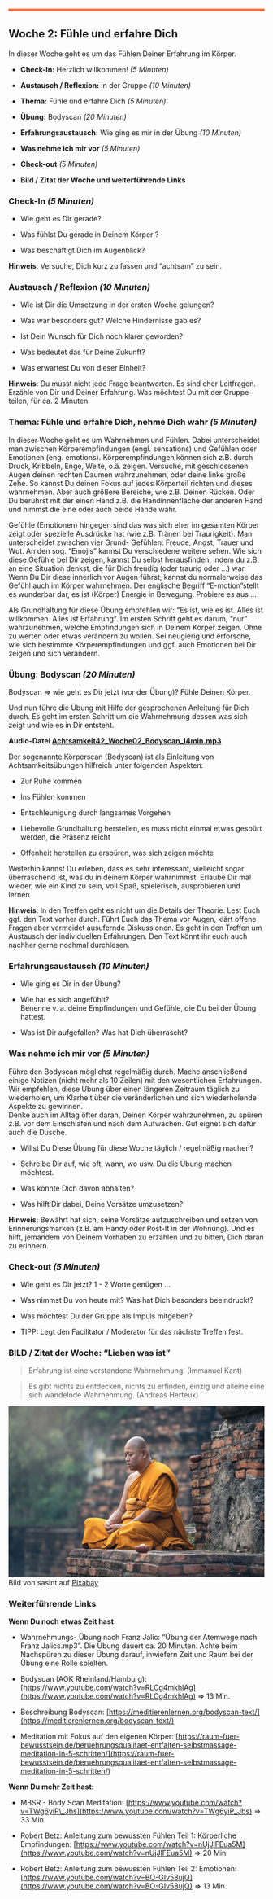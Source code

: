 ![](./images/OrangeLine.png)



## Woche 2: Fühle und erfahre Dich

In dieser Woche geht es um das Fühlen Deiner Erfahrung im Körper.

-   **Check-In:** Herzlich willkommen! *(5 Minuten)*

-   **Austausch / Reflexion:** in der Gruppe *(10 Minuten)*

-   **Thema:** Fühle und erfahre Dich *(5 Minuten)*

-   **Übung:** Bodyscan *(20 Minuten)*

-   **Erfahrungsaustausch:** Wie ging es mir in der Übung *(10 Minuten)*

-   **Was nehme ich mir vor** *(5 Minuten)*

-   **Check-out** *(5 Minuten)*

-   **Bild / Zitat der Woche und weiterführende Links**

### Check-In *(5 Minuten)*

-   Wie geht es Dir gerade?

-   Was fühlst Du gerade in Deinem Körper ?

-   Was beschäftigt Dich im Augenblick?

**Hinweis**: Versuche, Dich kurz zu fassen und “achtsam” zu sein.

### Austausch / Reflexion *(10 Minuten)*

-   Wie ist Dir die Umsetzung in der ersten Woche gelungen?

-   Was war besonders gut? Welche Hindernisse gab es?

-   Ist Dein Wunsch für Dich noch klarer geworden?

-   Was bedeutet das für Deine Zukunft?

-   Was erwartest Du von dieser Einheit?

**Hinweis**: Du musst nicht jede Frage beantworten. Es sind eher
Leitfragen. Erzähle von Dir und Deiner Erfahrung. Was möchtest Du mit
der Gruppe teilen, für ca. 2 Minuten.

### Thema: Fühle und erfahre Dich, nehme Dich wahr *(5 Minuten)*

In dieser Woche geht es um Wahrnehmen und Fühlen. Dabei unterscheidet
man zwischen Körperempfindungen (engl. sensations) und Gefühlen oder
Emotionen (eng. emotions). Körperempfindungen können sich z.B. durch
Druck, Kribbeln, Enge, Weite, o.ä. zeigen. Versuche, mit geschlossenen
Augen deinen rechten Daumen wahrzunehmen, oder deine linke große Zehe.
So kannst Du deinen Fokus auf jedes Körperteil richten und dieses
wahrnehmen. Aber auch größere Bereiche, wie z.B. Deinen Rücken. Oder Du
berührst mit der einen Hand z.B. die Handinnenfläche der anderen Hand
und nimmst die eine oder auch beide Hände wahr.

Gefühle (Emotionen) hingegen sind das was sich eher im gesamten Körper
zeigt oder spezielle Ausdrücke hat (wie z.B. Tränen bei Traurigkeit).
Man unterscheidet zwischen vier Grund- Gefühlen: Freude, Angst, Trauer
und Wut. An den sog. “Emojis” kannst Du verschiedene weitere sehen. Wie
sich diese Gefühle bei Dir zeigen, kannst Du selbst herausfinden, indem
du z.B. an eine Situation denkst, die für Dich freudig (oder traurig
oder ...) war. Wenn Du Dir diese innerlich vor Augen führst, kannst du
normalerweise das Gefühl auch im Körper wahrnehmen. Der englische
Begriff “E-motion”stellt es wunderbar dar, es ist (Körper) Energie in
Bewegung. Probiere es aus ...

Als Grundhaltung für diese Übung empfehlen wir: “Es ist, wie es ist.
Alles ist willkommen. Alles ist Erfahrung”. Im ersten Schritt geht es
darum, “nur” wahrzunehmen, welche Empfindungen sich in Deinem Körper
zeigen. Ohne zu werten oder etwas verändern zu wollen. Sei neugierig und
erforsche, wie sich bestimmte Körperempfindungen und ggf. auch Emotionen
bei Dir zeigen und sich verändern.

### Übung: Bodyscan *(20 Minuten)*

Bodyscan =&gt; wie geht es Dir jetzt (vor der Übung)? Fühle Deinen
Körper.

Und nun führe die Übung mit Hilfe der gesprochenen Anleitung für Dich
durch. Es geht im ersten Schritt um die Wahrnehmung dessen was sich
zeigt und wie es in Dir entsteht. 

**Audio-Datei [Achtsamkeit42_Woche02_Bodyscan_14min.mp3](https://docs.google.com/uc?export=open&id=1j8kJ1PWkJqVH8F_omrRfuN6Zo-ge9yeF)**

Der sogenannte Körperscan (Bodyscan) ist als Einleitung von
Achtsamkeitsübungen hilfreich unter folgenden Aspekten:

-   Zur Ruhe kommen

-   Ins Fühlen kommen

-   Entschleunigung durch langsames Vorgehen

-   Liebevolle Grundhaltung herstellen, es muss nicht einmal etwas
    gespürt werden, die Präsenz reicht

-   Offenheit herstellen zu erspüren, was sich zeigen möchte

Weiterhin kannst Du erleben, dass es sehr interessant, vielleicht sogar
überraschend ist, was du in deinem Körper wahrnimmst. Erlaube Dir mal
wieder, wie ein Kind zu sein, voll Spaß, spielerisch, ausprobieren und
lernen.

**Hinweis**: In den Treffen geht es nicht um die Details der Theorie.
Lest Euch ggf. den Text vorher durch. Führt Euch das Thema vor Augen,
klärt offene Fragen aber vermeidet ausufernde Diskussionen. Es geht in
den Treffen um Austausch der individuellen Erfahrungen. Den Text könnt
ihr euch auch nachher gerne nochmal durchlesen.

### Erfahrungsaustausch *(10 Minuten)*

-   Wie ging es Dir in der Übung?

-   Wie hat es sich angefühlt?  
    Benenne v. a. deine Empfindungen und Gefühle, die Du bei der Übung
    hattest.

-   Was ist Dir aufgefallen? Was hat Dich überrascht?

### Was nehme ich mir vor *(5 Minuten)*

Führe den Bodyscan möglichst regelmäßig durch. Mache anschließend einige
Notizen (nicht mehr als 10 Zeilen) mit den wesentlichen Erfahrungen. Wir
empfehlen, diese Übung über einen längeren Zeitraum täglich zu
wiederholen, um Klarheit über die veränderlichen und sich wiederholende
Aspekte zu gewinnen.  
Denke auch im Alltag öfter daran, Deinen Körper wahrzunehmen, zu spüren
z.B. vor dem Einschlafen und nach dem Aufwachen. Gut eignet sich dafür
auch die Dusche.

-   Willst Du Diese Übung für diese Woche täglich / regelmäßig machen?

-   Schreibe Dir auf, wie oft, wann, wo usw. Du die Übung machen
    möchtest.

-   Was könnte Dich davon abhalten?

-   Was hilft Dir dabei, Deine Vorsätze umzusetzen?

**Hinweis**: Bewährt hat sich, seine Vorsätze aufzuschreiben und setzen
von Erinnerungsmarken (z.B. am Handy oder Post-It in der Wohnung). Und
es hilft, jemandem von Deinem Vorhaben zu erzählen und zu bitten, Dich
daran zu erinnern.

### Check-out *(5 Minuten)*

-   Wie geht es Dir jetzt? 1 - 2 Worte genügen …

-   Was nimmst Du von heute mit? Was hat Dich besonders beeindruckt?

-   Was möchtest Du der Gruppe als Impuls mitgeben?

-   TIPP: Legt den Facilitator / Moderator für das nächste Treffen fest.

### BILD / Zitat der Woche: “Lieben was ist”

> Erfahrung ist eine verstandene Wahrnehmung. (Immanuel Kant)
>

> Es gibt nichts zu entdecken, nichts zu erfinden, einzig und alleine eine
> sich wandelnde Wahrnehmung. (Andreas Herteux)
>

![](./images/image8.png)
Bild von sasint auf
[Pixabay](https://pixabay.com/de/?utm_source=link-attribution&utm_medium=referral&utm_campaign=image&utm_content=2847508)

### Weiterführende Links

**Wenn Du noch etwas Zeit hast:**

-   Wahrnehmungs- Übung nach Franz Jalic: “Übung der Atemwege nach Franz
    Jalics.mp3”. Die Übung dauert ca. 20 Minuten. Achte beim Nachspüren
    zu dieser Übung darauf, inwiefern Zeit und Raum bei der Übung eine
    Rolle spielten.

-   Bodyscan (AOK Rheinland/Hamburg):
    [https://www.youtube.com/watch?v=RLCg4mkhlAg](https://www.youtube.com/watch?v=RLCg4mkhlAg)
    =&gt; 13 Min.

-   Beschreibung Bodyscan:
    [https://meditierenlernen.org/bodyscan-text/](https://meditierenlernen.org/bodyscan-text/)

-   Meditation mit Fokus auf den eigenen Körper:
    [https://raum-fuer-bewusstsein.de/beruehrungsqualitaet-entfalten-selbstmassage-meditation-in-5-schritten/](https://raum-fuer-bewusstsein.de/beruehrungsqualitaet-entfalten-selbstmassage-meditation-in-5-schritten/)

**Wenn Du mehr Zeit hast:**

-   MBSR - Body Scan Meditation:
    [https://www.youtube.com/watch?v=TWg6yiP\_Jbs](https://www.youtube.com/watch?v=TWg6yiP_Jbs)
    =&gt; 33 Min.

-   Robert Betz: Anleitung zum bewussten Fühlen Teil 1: Körperliche
    Empfindungen:
    [https://www.youtube.com/watch?v=nUjJlFEua5M](https://www.youtube.com/watch?v=nUjJlFEua5M)
    =&gt; 20 Min.

-   Robert Betz: Anleitung zum bewussten Fühlen Teil 2: Emotionen:
    [https://www.youtube.com/watch?v=BO-GIv58ujQ](https://www.youtube.com/watch?v=BO-GIv58ujQ)
    =&gt; 13 Min.
